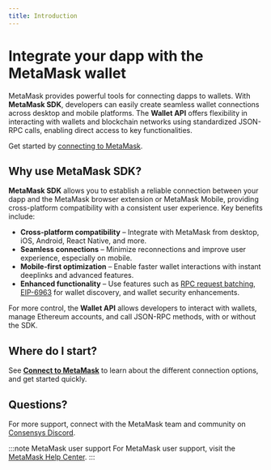 ```yaml
---
title: Introduction
---
```


# Integrate your dapp with the MetaMask wallet

MetaMask provides powerful tools for connecting dapps to wallets. With **MetaMask SDK**, developers can easily create seamless wallet connections across desktop and mobile platforms. The **Wallet API** offers flexibility in interacting with wallets and blockchain networks using standardized JSON-RPC calls, enabling direct access to key functionalities.

Get started by [connecting to MetaMask](connect/index.md).

## Why use MetaMask SDK?

**MetaMask SDK** allows you to establish a reliable connection between your dapp and the MetaMask browser extension or MetaMask Mobile, providing cross-platform compatibility with a consistent user experience. Key benefits include:

- **Cross-platform compatibility** – Integrate with MetaMask from desktop, iOS, Android, React Native, and more.
- **Seamless connections** – Minimize reconnections and improve user experience, especially on mobile.
- **Mobile-first optimization** – Enable faster wallet interactions with instant deeplinks and advanced features.
- **Enhanced functionality** – Use features such as [RPC request batching](how-to/batch-json-rpc-requests.md), [EIP-6963](https://eips.ethereum.org/EIPS/eip-6963) for wallet discovery, and wallet security enhancements.

For more control, the **Wallet API** allows developers to interact with wallets, manage Ethereum accounts, and call JSON-RPC methods, with or without the SDK.

## Where do I start?

See [**Connect to MetaMask**](connect/index.md) to learn about the different connection options,
and get started quickly.

## Questions?

For more support, connect with the MetaMask team and community on [Consensys Discord](https://discord.gg/consensys).

:::note MetaMask user support
For MetaMask user support, visit the [MetaMask Help Center](https://support.metamask.io/).
:::
